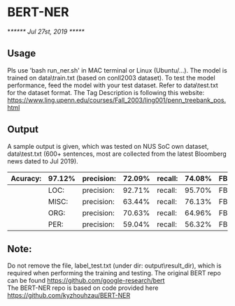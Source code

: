 # BERT-NER

**\*\*\*\*\*  Jul 27st, 2019  \*\*\*\*\**

## Usage
Pls use 'bash run_ner.sh' in MAC terminal or Linux (Ubuntu/...).
The model is trained on data\train.txt (based on conll2003 dataset).
To test the model performance, feed the model with your test dataset. Refer to data\test.txt for the dataset format.
The Tag Description is following this website: https://www.ling.upenn.edu/courses/Fall_2003/ling001/penn_treebank_pos.html

## Output
A sample output is given, which was tested on NUS SoC own dataset, data\test.txt (600+ sentences, most are collected from the latest Bloomberg news dated to Jul 2019).               


|Acuracy:  | 97.12% | precision: | 72.09% | recall:  | 74.08% |  FB1:  | 73.07  |
|--------- |------- |------------|--------|----------|--------|--------|--------|                
|          | LOC:   | precision: | 92.71% | recall:  | 95.70% |  FB1:  | 94.18  |192                           
|          | MISC:  | precision: | 63.44% | recall:  | 76.13% |  FB1:  | 69.21  |186                             
|          | ORG:   | precision: | 70.63% | recall:  | 64.96% |  FB1:  | 67.68  |126                         
|          | PER:   | precision: | 59.04% | recall:  | 56.32% |  FB1:  | 57.65  |166                   
              
## Note:
Do not remove the file, label_test.txt (under dir: output\result_dir), which is required when performing the training and testing.
The original BERT repo can be found https://github.com/google-research/bert                      
The BERT-NER repo is based on code provided here https://github.com/kyzhouhzau/BERT-NER

